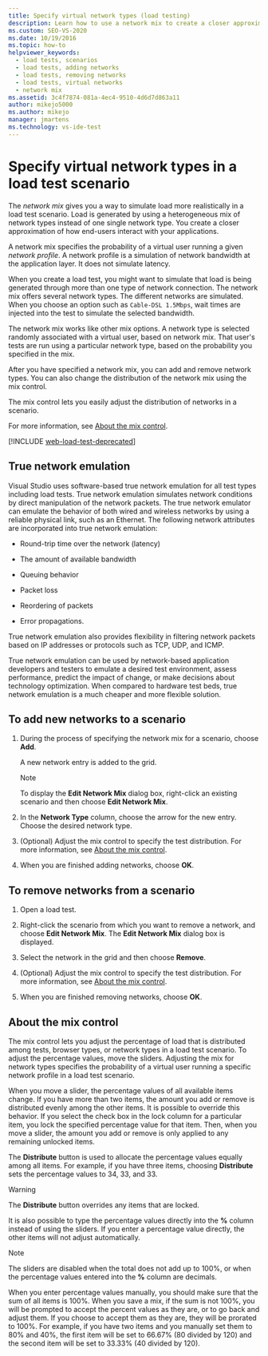 ```yaml
---
title: Specify virtual network types (load testing)
description: Learn how to use a network mix to create a closer approximation of how end-users interact with your applications.
ms.custom: SEO-VS-2020
ms.date: 10/19/2016
ms.topic: how-to
helpviewer_keywords: 
  - load tests, scenarios
  - load tests, adding networks
  - load tests, removing networks
  - load tests, virtual networks
  - network mix
ms.assetid: 3c4f7874-081a-4ec4-9510-4d6d7d863a11
author: mikejo5000
ms.author: mikejo
manager: jmartens
ms.technology: vs-ide-test
---
```

# Specify virtual network types in a load test scenario

The *network mix* gives you a way to simulate load more realistically in a load test scenario. Load is generated by using a heterogeneous mix of network types instead of one single network type. You create a closer approximation of how end-users interact with your applications.

A network mix specifies the probability of a virtual user running a given *network profile*. A network profile is a simulation of network bandwidth at the application layer. It does not simulate latency.

When you create a load test, you might want to simulate that load is being generated through more than one type of network connection. The network mix offers several network types. The different networks are simulated. When you choose an option such as `Cable-DSL 1.5Mbps`, wait times are injected into the test to simulate the selected bandwidth.

The network mix works like other mix options. A network type is selected randomly associated with a virtual user, based on network mix. That user's tests are run using a particular network type, based on the probability you specified in the mix.

After you have specified a network mix, you can add and remove network types. You can also change the distribution of the network mix using the mix control.

The mix control lets you easily adjust the distribution of networks in a scenario.

For more information, see [About the mix control](../test/specify-virtual-network-types-in-a-load-test-scenario.md).

[!INCLUDE [web-load-test-deprecated](includes/web-load-test-deprecated.md)]

## True network emulation

Visual Studio uses software-based true network emulation for all test types including load tests. True network emulation simulates network conditions by direct manipulation of the network packets. The true network emulator can emulate the behavior of both wired and wireless networks by using a reliable physical link, such as an Ethernet. The following network attributes are incorporated into true network emulation:

- Round-trip time over the network (latency)

- The amount of available bandwidth

- Queuing behavior

- Packet loss

- Reordering of packets

- Error propagations.

True network emulation also provides flexibility in filtering network packets based on IP addresses or protocols such as TCP, UDP, and ICMP.

True network emulation can be used by network-based application developers and testers to emulate a desired test environment, assess performance, predict the impact of change, or make decisions about technology optimization. When compared to hardware test beds, true network emulation is a much cheaper and more flexible solution.

## To add new networks to a scenario

1. During the process of specifying the network mix for a scenario, choose **Add**.

     A new network entry is added to the grid.

    > [!NOTE]
    > To display the **Edit Network Mix** dialog box, right-click an existing scenario and then choose **Edit Network Mix**.

2. In the **Network Type** column, choose the arrow for the new entry. Choose the desired network type.

3. (Optional) Adjust the mix control to specify the test distribution. For more information, see [About the mix control](../test/specify-virtual-network-types-in-a-load-test-scenario.md).

4. When you are finished adding networks, choose **OK**.

## To remove networks from a scenario

1. Open a load test.

2. Right-click the scenario from which you want to remove a network, and choose **Edit Network Mix**. The **Edit Network Mix** dialog box is displayed.

3. Select the network in the grid and then choose **Remove**.

4. (Optional) Adjust the mix control to specify the test distribution. For more information, see [About the mix control](../test/specify-virtual-network-types-in-a-load-test-scenario.md).

5. When you are finished removing networks, choose **OK**.

## About the mix control

The mix control lets you adjust the percentage of load that is distributed among tests, browser types, or network types in a load test scenario. To adjust the percentage values, move the sliders. Adjusting the mix for network types specifies the probability of a virtual user running a specific network profile in a load test scenario.

When you move a slider, the percentage values of all available items change. If you have more than two items, the amount you add or remove is distributed evenly among the other items. It is possible to override this behavior. If you select the check box in the lock column for a particular item, you lock the specified percentage value for that item. Then, when you move a slider, the amount you add or remove is only applied to any remaining unlocked items.

The **Distribute** button is used to allocate the percentage values equally among all items. For example, if you have three items, choosing **Distribute** sets the percentage values to 34, 33, and 33.

> [!WARNING]
> The **Distribute** button overrides any items that are locked.

It is also possible to type the percentage values directly into the **%** column instead of using the sliders. If you enter a percentage value directly, the other items will not adjust automatically.

> [!NOTE]
> The sliders are disabled when the total does not add up to 100%, or when the percentage values entered into the **%** column are decimals.

When you enter percentage values manually, you should make sure that the sum of all items is 100%. When you save a mix, if the sum is not 100%, you will be prompted to accept the percent values as they are, or to go back and adjust them. If you choose to accept them as they are, they will be prorated to 100%.  For example, if you have two items and you manually set them to 80% and 40%, the first item will be set to 66.67% (80 divided by 120) and the second item will be set to 33.33% (40 divided by 120).
